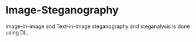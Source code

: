 # Image-Steganography
Image-in-image and Text-in-image steganography and steganalysis is done using DL.
